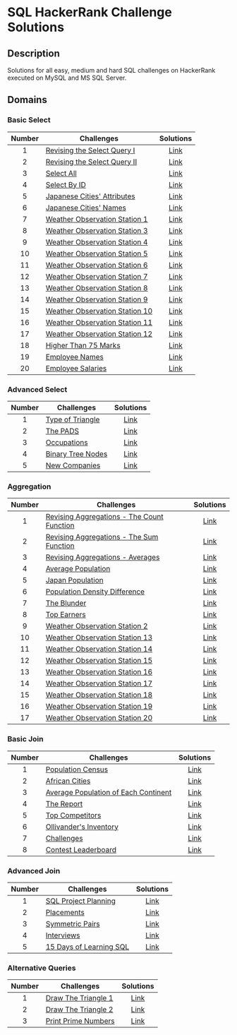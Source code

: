 # SQL HackerRank Challenge Solutions

## Description
Solutions for all easy, medium and hard SQL challenges on HackerRank executed on MySQL and MS SQL Server.

## Domains
### Basic Select

| Number| Challenges | Solutions|
| :---:| --- | :---: |
| 1 | [Revising the Select Query I](https://www.hackerrank.com/challenges/revising-the-select-query/problem) | [Link](https://github.com/qanhnn12/SQL-Hackerrank-Challenge-Solutions/blob/main/Basic%20Select/Revising-the-Select-Query-I.sql) |
| 2 | [Revising the Select Query II](https://www.hackerrank.com/challenges/revising-the-select-query-2/problem) | [Link](https://github.com/qanhnn12/SQL-Hackerrank-Challenge-Solutions/blob/main/Basic%20Select/Revising-the-Select-Query-II.sql) | 
| 3 | [Select All](https://www.hackerrank.com/challenges/select-all-sql/problem) | [Link](https://github.com/qanhnn12/SQL-Hackerrank-Challenge-Solutions/blob/main/Basic%20Select/Select-All.sql) |
| 4 | [Select By ID](https://www.hackerrank.com/challenges/select-by-id/problem) | [Link](https://github.com/qanhnn12/SQL-Hackerrank-Challenge-Solutions/blob/main/Basic%20Select/Select-By-ID.sql) | 
| 5 | [Japanese Cities' Attributes](https://www.hackerrank.com/challenges/japanese-cities-attributes/problem) | [Link](https://github.com/qanhnn12/SQL-Hackerrank-Challenge-Solutions/blob/main/Basic%20Select/Japanese-Cities'-Attributes.sql) | 
| 6 | [Japanese Cities' Names](https://www.hackerrank.com/challenges/japanese-cities-name/problem) | [Link](https://github.com/qanhnn12/SQL-Hackerrank-Challenge-Solutions/blob/main/Basic%20Select/Japanese-Cities'-Names.sql) | 
| 7 | [Weather Observation Station 1](https://www.hackerrank.com/challenges/weather-observation-station-1/problem) | [Link](https://github.com/qanhnn12/SQL-Hackerrank-Challenge-Solutions/blob/main/Basic%20Select/Weather-Observation-Station-1.sql) | 
| 8 | [Weather Observation Station 3](https://www.hackerrank.com/challenges/weather-observation-station-3/problem) | [Link](https://github.com/qanhnn12/SQL-Hackerrank-Challenge-Solutions/blob/main/Basic%20Select/Weather-Observation-Station-3.sql) | 
| 9 | [Weather Observation Station 4](https://www.hackerrank.com/challenges/weather-observation-station-4/problem) | [Link](https://github.com/qanhnn12/SQL-Hackerrank-Challenge-Solutions/blob/main/Basic%20Select/Weather-Observation-Station-4.sql) | 
| 10 | [Weather Observation Station 5](https://www.hackerrank.com/challenges/weather-observation-station-5/problem) | [Link](https://github.com/qanhnn12/SQL-Hackerrank-Challenge-Solutions/blob/main/Basic%20Select/Weather-Observation-Station-5.sql) | 
| 11 | [Weather Observation Station 6](https://www.hackerrank.com/challenges/weather-observation-station-6/problem) | [Link](https://github.com/qanhnn12/SQL-Hackerrank-Challenge-Solutions/blob/main/Basic%20Select/Weather-Observation-Station-6.sql) | 
| 12 | [Weather Observation Station 7](https://www.hackerrank.com/challenges/weather-observation-station-7/problem) | [Link](https://github.com/qanhnn12/SQL-Hackerrank-Challenge-Solutions/blob/main/Basic%20Select/Weather-Observation-Station-7.sql) | 
| 13 | [Weather Observation Station 8](https://www.hackerrank.com/challenges/weather-observation-station-8/problem) | [Link](https://github.com/qanhnn12/SQL-Hackerrank-Challenge-Solutions/blob/main/Basic%20Select/Weather-Observation-Station-8.sql) | 
| 14 | [Weather Observation Station 9](https://www.hackerrank.com/challenges/weather-observation-station-9/problem) | [Link](https://github.com/qanhnn12/SQL-Hackerrank-Challenge-Solutions/blob/main/Basic%20Select/Weather-Observation-Station-9.sql) | 
| 15 | [Weather Observation Station 10](https://www.hackerrank.com/challenges/weather-observation-station-10/problem) | [Link](https://github.com/qanhnn12/SQL-Hackerrank-Challenge-Solutions/blob/main/Basic%20Select/Weather-Observation-Station-10.sql) | 
| 16 | [Weather Observation Station 11](https://www.hackerrank.com/challenges/weather-observation-station-11/problem) | [Link](https://github.com/qanhnn12/SQL-Hackerrank-Challenge-Solutions/blob/main/Basic%20Select/Weather-Observation-Station-11.sql) | 
| 17 | [Weather Observation Station 12](https://www.hackerrank.com/challenges/weather-observation-station-12/problem) | [Link](https://github.com/qanhnn12/SQL-Hackerrank-Challenge-Solutions/blob/main/Basic%20Select/Weather-Observation-Station-12.sql) | 
| 18 | [Higher Than 75 Marks](https://www.hackerrank.com/challenges/more-than-75-marks/problem) | [Link](https://github.com/qanhnn12/SQL-Hackerrank-Challenge-Solutions/blob/main/Basic%20Select/Higher-Than-75-Marks.sql) | 
| 19 | [Employee Names](https://www.hackerrank.com/challenges/name-of-employees/problem) | [Link](https://github.com/qanhnn12/SQL-Hackerrank-Challenge-Solutions/blob/main/Basic%20Select/Employee-Names.sql) | 
| 20 | [Employee Salaries](https://www.hackerrank.com/challenges/salary-of-employees/problem) | [Link](https://github.com/qanhnn12/SQL-Hackerrank-Challenge-Solutions/blob/main/Basic%20Select/Employee-Salaries.sql) |


### Advanced Select

| Number| Challenges | Solutions|
| :---:| --- | :---: | 
| 1 | [Type of Triangle](https://www.hackerrank.com/challenges/what-type-of-triangle/problem) | [Link](https://github.com/qanhnn12/SQL-Hackerrank-Challenge-Solutions/blob/main/Advanced%20Select/Type-of-Triangle.sql) | 
| 2 | [The PADS](https://www.hackerrank.com/challenges/the-pads/problem) | [Link](https://github.com/qanhnn12/SQL-Hackerrank-Challenge-Solutions/blob/main/Advanced%20Select/The-PADS.sql) |
| 3 | [Occupations](https://www.hackerrank.com/challenges/occupations/problem) | [Link](https://github.com/qanhnn12/SQL-Hackerrank-Challenge-Solutions/blob/main/Advanced%20Select/Occupations.sql) | 
| 4 | [Binary Tree Nodes](https://www.hackerrank.com/challenges/binary-search-tree-1/problem) | [Link](https://github.com/qanhnn12/SQL-Hackerrank-Challenge-Solutions/blob/main/Advanced%20Select/Binary-Tree-Nodes.sql) | 
| 5 | [New Companies](https://www.hackerrank.com/challenges/the-company/problem) | [Link](https://github.com/qanhnn12/SQL-Hackerrank-Challenge-Solutions/blob/main/Advanced%20Select/New-Companies.sql) | 

### Aggregation

| Number| Challenges | Solutions|
| :---:| --- | :---: | 
| 1 | [Revising Aggregations - The Count Function](https://www.hackerrank.com/challenges/revising-aggregations-the-count-function/problem) | [Link](https://github.com/qanhnn12/SQL-Hackerrank-Challenge-Solutions/blob/main/Aggregation/Revising-Aggregations-The-Count-Function.sql) | 
| 2 | [Revising Aggregations - The Sum Function](https://www.hackerrank.com/challenges/revising-aggregations-sum/problem) | [Link](https://github.com/qanhnn12/SQL-Hackerrank-Challenge-Solutions/blob/main/Aggregation/Revising-Aggregations-The-Sum-Function.sql) | 
| 3 | [Revising Aggregations - Averages](https://www.hackerrank.com/challenges/revising-aggregations-the-average-function/problem) | [Link](https://github.com/qanhnn12/SQL-Hackerrank-Challenge-Solutions/blob/main/Aggregation/Revising-Aggregations-Averages.sql) |
| 4 | [Average Population](https://www.hackerrank.com/challenges/average-population/problem) | [Link](https://github.com/qanhnn12/SQL-Hackerrank-Challenge-Solutions/blob/main/Aggregation/Average-Population.sql) |
| 5 | [Japan Population](https://www.hackerrank.com/challenges/japan-population/problem) | [Link](https://github.com/qanhnn12/SQL-Hackerrank-Challenge-Solutions/blob/main/Aggregation/Japan-Population.sql) | 
| 6 | [Population Density Difference](https://www.hackerrank.com/challenges/population-density-difference/problem) | [Link](https://github.com/qanhnn12/SQL-Hackerrank-Challenge-Solutions/blob/main/Aggregation/Population-Density-Difference.sql) |
| 7 | [The Blunder](https://www.hackerrank.com/challenges/the-blunder/problem) | [Link](https://github.com/qanhnn12/SQL-Hackerrank-Challenge-Solutions/blob/main/Aggregation/The-Blunder.sql) |
| 8 | [Top Earners](https://www.hackerrank.com/challenges/earnings-of-employees/problem) | [Link](https://github.com/qanhnn12/SQL-Hackerrank-Challenge-Solutions/blob/main/Aggregation/Top-Earners.sql) | 
| 9 | [Weather Observation Station 2](https://www.hackerrank.com/challenges/weather-observation-station-2/problem) | [Link](https://github.com/qanhnn12/SQL-Hackerrank-Challenge-Solutions/blob/main/Aggregation/Weather-Observation-Station-2.sql) | 
| 10 | [Weather Observation Station 13](https://www.hackerrank.com/challenges/weather-observation-station-13/problem) | [Link](https://github.com/qanhnn12/SQL-Hackerrank-Challenge-Solutions/blob/main/Aggregation/Weather-Observation-Station-13.sql) | 
| 11 | [Weather Observation Station 14](https://www.hackerrank.com/challenges/weather-observation-station-14/problem) | [Link](https://github.com/qanhnn12/SQL-Hackerrank-Challenge-Solutions/blob/main/Aggregation/Weather-Observation-Station-14.sql) | 
| 12 | [Weather Observation Station 15](https://www.hackerrank.com/challenges/weather-observation-station-15/problem) | [Link](https://github.com/qanhnn12/SQL-Hackerrank-Challenge-Solutions/blob/main/Aggregation/Weather-Observation-Station-15.sql) |
| 13 | [Weather Observation Station 16](https://www.hackerrank.com/challenges/weather-observation-station-16/problem) | [Link](https://github.com/qanhnn12/SQL-Hackerrank-Challenge-Solutions/blob/main/Aggregation/Weather-Observation-Station-16.sql) | 
| 14 | [Weather Observation Station 17](https://www.hackerrank.com/challenges/weather-observation-station-17/problem) | [Link](https://github.com/qanhnn12/SQL-Hackerrank-Challenge-Solutions/blob/main/Aggregation/Weather-Observation-Station-17.sql) | 
| 15 | [Weather Observation Station 18](https://www.hackerrank.com/challenges/weather-observation-station-18/problem) | [Link](https://github.com/qanhnn12/SQL-Hackerrank-Challenge-Solutions/blob/main/Aggregation/Weather-Observation-Station-18.sql) | 
| 16 | [Weather Observation Station 19](https://www.hackerrank.com/challenges/weather-observation-station-19/problem) | [Link](https://github.com/qanhnn12/SQL-Hackerrank-Challenge-Solutions/blob/main/Aggregation/Weather-Observation-Station-19.sql) | 
| 17 | [Weather Observation Station 20](https://www.hackerrank.com/challenges/weather-observation-station-20/problem) | [Link](https://github.com/qanhnn12/SQL-Hackerrank-Challenge-Solutions/blob/main/Aggregation/Weather-Observation-Station-20.sql) | 

### Basic Join

| Number| Challenges | Solutions |
| :---:| --- | :---: | 
| 1 | [Population Census](https://www.hackerrank.com/challenges/asian-population/problem)| [Link](https://github.com/qanhnn12/SQL-Hackerrank-Challenge-Solutions/blob/main/Basic%20Join/Population-Census.sql) | 
| 2 | [African Cities](https://www.hackerrank.com/challenges/african-cities/problem) | [Link](https://github.com/qanhnn12/SQL-Hackerrank-Challenge-Solutions/blob/main/Basic%20Join/African-Cities.sql) |
| 3 | [Average Population of Each Continent](https://www.hackerrank.com/challenges/average-population-of-each-continent/problem) | [Link](https://github.com/qanhnn12/SQL-Hackerrank-Challenge-Solutions/blob/main/Basic%20Join/Average-Population-of-Each-Continent.sql) |
| 4 | [The Report](https://www.hackerrank.com/challenges/the-report/problem)| [Link](https://github.com/qanhnn12/SQL-Hackerrank-Challenge-Solutions/blob/main/Basic%20Join/The-Report.sql) | 
| 5 | [Top Competitors](https://www.hackerrank.com/challenges/full-score)| [Link](https://github.com/qanhnn12/SQL-Hackerrank-Challenge-Solutions/blob/main/Basic%20Join/Top-Competitors.sql) |
| 6 | [Ollivander's Inventory](https://www.hackerrank.com/challenges/harry-potter-and-wands/problem) | [Link](https://github.com/qanhnn12/SQL-Hackerrank-Challenge-Solutions/blob/main/Basic%20Join/Ollivander's-Inventory.sql) |
| 7 | [Challenges](https://www.hackerrank.com/challenges/challenges/problem) | [Link](https://github.com/qanhnn12/SQL-Hackerrank-Challenge-Solutions/blob/main/Basic%20Join/Challenges.sql) | 
| 8 | [Contest Leaderboard](https://www.hackerrank.com/challenges/contest-leaderboard/problem) | [Link](https://github.com/qanhnn12/SQL-Hackerrank-Challenge-Solutions/blob/main/Basic%20Join/Contest-Leaderboard.sql) | 


### Advanced Join

| Number| Challenges | Solutions |
| :---:| --- | :---: |
| 1 | [SQL Project Planning](https://www.hackerrank.com/challenges/sql-projects/problem) | [Link](https://github.com/qanhnn12/SQL-Hackerrank-Challenge-Solutions/blob/main/Advanced%20Join/SQL-Project-Planning.sql) | 
| 2 | [Placements](https://www.hackerrank.com/challenges/placements/problem)| [Link](https://github.com/qanhnn12/SQL-Hackerrank-Challenge-Solutions/blob/main/Advanced%20Join/Placements.sql) | 
| 3 | [Symmetric Pairs](https://www.hackerrank.com/challenges/symmetric-pairs/problem) | [Link](https://github.com/qanhnn12/SQL-Hackerrank-Challenge-Solutions/blob/main/Advanced%20Join/Symmetric-Pairs.sql) | 
| 4 | [Interviews](https://www.hackerrank.com/challenges/interviews/problem) | [Link](https://github.com/qanhnn12/SQL-Hackerrank-Challenge-Solutions/blob/main/Advanced%20Join/Interviews.sql) |
| 5 | [15 Days of Learning SQL](https://www.hackerrank.com/challenges/15-days-of-learning-sql/problem) | [Link](https://github.com/qanhnn12/SQL-Hackerrank-Challenge-Solutions/blob/main/Advanced%20Join/15-Days-of-Learning-SQL.sql) |

### Alternative Queries

| Number| Challenges |Solutions|
| :---:| --- | :---: | 
| 1 | [Draw The Triangle 1](https://www.hackerrank.com/challenges/draw-the-triangle-1/problem) | [Link](https://github.com/qanhnn12/SQL-Hackerrank-Challenge-Solutions/blob/main/Alternative%20Queries/Draw-The-Triangle-1.sql) | 
| 2 | [Draw The Triangle 2](https://www.hackerrank.com/challenges/draw-the-triangle-2/problem) | [Link](https://github.com/qanhnn12/SQL-Hackerrank-Challenge-Solutions/blob/main/Alternative%20Queries/Draw-The-Triangle-2.sql) | 
| 3 | [Print Prime Numbers](https://www.hackerrank.com/challenges/print-prime-numbers/problem)  | [Link](https://github.com/qanhnn12/SQL-Hackerrank-Challenge-Solutions/blob/main/Alternative%20Queries/Print-Prime-Numbers.sql) | 
